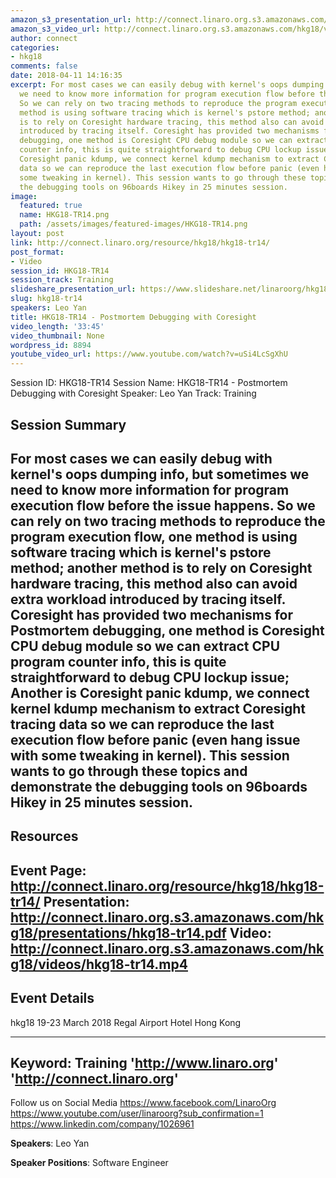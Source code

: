 ```yaml
---
amazon_s3_presentation_url: http://connect.linaro.org.s3.amazonaws.com/hkg18/presentations/hkg18-tr14.pdf
amazon_s3_video_url: http://connect.linaro.org.s3.amazonaws.com/hkg18/videos/hkg18-tr14.mp4
author: connect
categories:
- hkg18
comments: false
date: 2018-04-11 14:16:35
excerpt: For most cases we can easily debug with kernel's oops dumping info, but sometimes
  we need to know more information for program execution flow before the issue happens.
  So we can rely on two tracing methods to reproduce the program execution flow, one
  method is using software tracing which is kernel's pstore method; another method
  is to rely on Coresight hardware tracing, this method also can avoid extra workload
  introduced by tracing itself. Coresight has provided two mechanisms for Postmortem
  debugging, one method is Coresight CPU debug module so we can extract CPU program
  counter info, this is quite straightforward to debug CPU lockup issue; Another is
  Coresight panic kdump, we connect kernel kdump mechanism to extract Coresight tracing
  data so we can reproduce the last execution flow before panic (even hang issue with
  some tweaking in kernel). This session wants to go through these topics and demonstrate
  the debugging tools on 96boards Hikey in 25 minutes session.
image:
  featured: true
  name: HKG18-TR14.png
  path: /assets/images/featured-images/HKG18-TR14.png
layout: post
link: http://connect.linaro.org/resource/hkg18/hkg18-tr14/
post_format:
- Video
session_id: HKG18-TR14
session_track: Training
slideshare_presentation_url: https://www.slideshare.net/linaroorg/hkg18tr14-postmortem-debugging-with-coresight
slug: hkg18-tr14
speakers: Leo Yan
title: HKG18-TR14 - Postmortem Debugging with Coresight
video_length: '33:45'
video_thumbnail: None
wordpress_id: 8894
youtube_video_url: https://www.youtube.com/watch?v=uSi4LcSgXhU
---
```


Session ID: HKG18-TR14
Session Name: HKG18-TR14 - Postmortem Debugging with Coresight
Speaker: Leo Yan
Track: Training


## Session Summary
For most cases we can easily debug with kernel's oops dumping info, but sometimes we need to know more information for program execution flow before the issue happens. So we can rely on two tracing methods to reproduce the program execution flow, one method is using software tracing which is kernel's pstore method; another method is to rely on Coresight hardware tracing, this method also can avoid extra workload introduced by tracing itself. Coresight has provided two mechanisms for Postmortem debugging, one method is Coresight CPU debug module so we can extract CPU program counter info, this is quite straightforward to debug CPU lockup issue; Another is Coresight panic kdump, we connect kernel kdump mechanism to extract Coresight tracing data so we can reproduce the last execution flow before panic (even hang issue with some tweaking in kernel). This session wants to go through these topics and demonstrate the debugging tools on 96boards Hikey in 25 minutes session.
---------------------------------------------------
## Resources
Event Page: http://connect.linaro.org/resource/hkg18/hkg18-tr14/
Presentation: http://connect.linaro.org.s3.amazonaws.com/hkg18/presentations/hkg18-tr14.pdf
Video: http://connect.linaro.org.s3.amazonaws.com/hkg18/videos/hkg18-tr14.mp4
 ---------------------------------------------------
## Event Details
hkg18
19-23 March 2018 
Regal Airport Hotel Hong Kong

---------------------------------------------------
Keyword: Training
'http://www.linaro.org'
'http://connect.linaro.org'
---------------------------------------------------
Follow us on Social Media
https://www.facebook.com/LinaroOrg
https://www.youtube.com/user/linaroorg?sub_confirmation=1
https://www.linkedin.com/company/1026961

**Speakers**: Leo Yan

**Speaker Positions**: Software Engineer